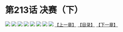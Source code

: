 # 第213话 决赛（下）
![](https://mhpic.xiaomingtaiji.net/comic/D/斗破苍穹拆分版/213话/1.jpg-zymk.middle.webp)
![](https://mhpic.xiaomingtaiji.net/comic/D/斗破苍穹拆分版/213话/2.jpg-zymk.middle.webp)
![](https://mhpic.xiaomingtaiji.net/comic/D/斗破苍穹拆分版/213话/3.jpg-zymk.middle.webp)
![](https://mhpic.xiaomingtaiji.net/comic/D/斗破苍穹拆分版/213话/4.jpg-zymk.middle.webp)
![](https://mhpic.xiaomingtaiji.net/comic/D/斗破苍穹拆分版/213话/5.jpg-zymk.middle.webp)
![](https://mhpic.xiaomingtaiji.net/comic/D/斗破苍穹拆分版/213话/6.jpg-zymk.middle.webp)
![](https://mhpic.xiaomingtaiji.net/comic/D/斗破苍穹拆分版/213话/7.jpg-zymk.middle.webp)
![](https://mhpic.xiaomingtaiji.net/comic/D/斗破苍穹拆分版/213话/8.jpg-zymk.middle.webp)
[【上一章】](./212.md)
[【目录】](./READMD.md)
[【下一章】](./214.md)
